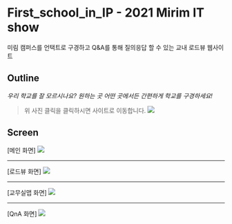 # First_school_in_IP - 2021 Mirim IT show
미림 캠퍼스를 언택트로 구경하고 Q&A를 통해 질의응답 할 수 있는 교내 로드뷰 웹사이트

## Outline

_우리 학교를 잘 모르시나요? 원하는 곳 어떤 곳에서든 간편하게 학교를 구경하세요!_
>위 사진 클릭을 클릭하시면 사이트로 이동합니다.
<a href="http://map.emirim.kr/"><img src="https://user-images.githubusercontent.com/48753868/124411656-ebb89c80-dd87-11eb-9140-120f78a055ee.PNG"></a></br>


## Screen

[메인 화면]
<img src="https://user-images.githubusercontent.com/48753868/124050358-649cb900-da55-11eb-8320-5aed4247b97a.PNG">

---------------------------------------
[로드뷰 화면]
<img src="https://user-images.githubusercontent.com/48753868/124412118-c24c4080-dd88-11eb-86f8-fafee174a629.PNG">

---------------------------------------
[교무실맵 화면]
<img src="https://user-images.githubusercontent.com/48753868/124412065-a9438f80-dd88-11eb-9c92-d91aec06a7fb.PNG">

---------------------------------------
[QnA 화면]
<img src="https://user-images.githubusercontent.com/48753868/124411970-7ef1d200-dd88-11eb-8f59-5fcbcce8cc37.PNG">

